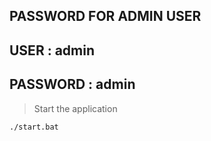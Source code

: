 ## PASSWORD FOR ADMIN USER
## USER : admin
## PASSWORD : admin

> Start the application
```md
./start.bat
```
